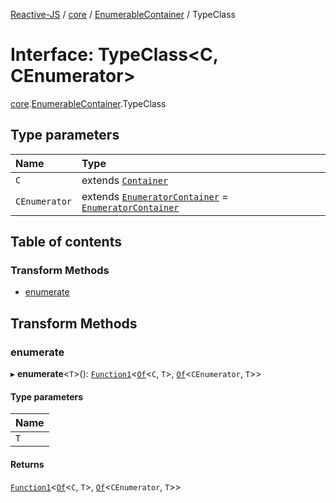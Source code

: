 [Reactive-JS](../README.md) / [core](../modules/core.md) / [EnumerableContainer](../modules/core.EnumerableContainer.md) / TypeClass

# Interface: TypeClass<C, CEnumerator\>

[core](../modules/core.md).[EnumerableContainer](../modules/core.EnumerableContainer.md).TypeClass

## Type parameters

| Name | Type |
| :------ | :------ |
| `C` | extends [`Container`](core.Container-1.md) |
| `CEnumerator` | extends [`EnumeratorContainer`](core.EnumeratorContainer.md) = [`EnumeratorContainer`](core.EnumeratorContainer.md) |

## Table of contents

### Transform Methods

- [enumerate](core.EnumerableContainer.TypeClass.md#enumerate)

## Transform Methods

### enumerate

▸ **enumerate**<`T`\>(): [`Function1`](../modules/functions.md#function1)<[`Of`](../modules/core.Container.md#of)<`C`, `T`\>, [`Of`](../modules/core.Container.md#of)<`CEnumerator`, `T`\>\>

#### Type parameters

| Name |
| :------ |
| `T` |

#### Returns

[`Function1`](../modules/functions.md#function1)<[`Of`](../modules/core.Container.md#of)<`C`, `T`\>, [`Of`](../modules/core.Container.md#of)<`CEnumerator`, `T`\>\>

